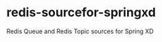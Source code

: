 redis-sourcefor-springxd
========================

Redis Queue and Redis Topic sources for Spring XD
